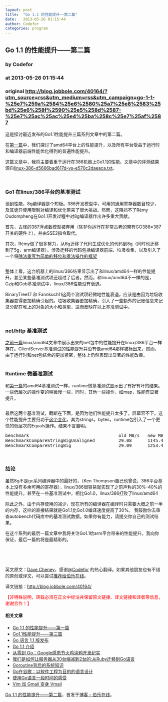 ```yaml
---
layout: post
title:  "Go 1.1 的性能提升——第二篇"
date:   2013-05-26 01:15:44
author: Codefor
categories: program
---
```


## Go 1.1 的性能提升——第二篇
### by Codefor
### at 2013-05-26 01:15:44
### original <http://blog.jobbole.com/40164/?utm_source=rss&utm_medium=rss&utm_campaign=go-1-1-%25e7%259a%2584%25e6%2580%25a7%25e8%2583%25bd%25e6%258f%2590%25e5%258d%2587-%25e7%25ac%25ac%25e4%25ba%258c%25e7%25af%2587>

<p>这是探讨最近发布的Go1.1性能提升三篇系列文章中的第二篇。</p>
<p>在<a href="http://blog.jobbole.com/39728/">第一篇</a>中，我们探讨了amd64平台上的性能提升，以及所有平台受益于运行时和编译器前端性能优化得到的普遍性能提升。</p>
<p>这篇文章中，我将主要着重于运行在386机器上Go1.1的性能。文章中的评测结果源自<a href="https://github.com/davecheney/autobench/blob/master/linux-386-d5666bad617d-vs-e570c2daeaca.txt">linux-386-d5666bad617d-vs-e570c2daeaca.txt</a>。</p>
<p> </p>
<h3>Go1 在linux/386平台的基准测试</h3>
<p>谈到性能，8g编译器是个短板。386开发模型中，可用的通用寄存器数目较少，及其诡异使用限制对编译和优化带来了很大挑战。然而，这阻挡不了Rémy Oudompheng在Go1.1开发过程中对8g编译器作出许多重大贡献。</p>
<p>首先，古怪的387浮点数模型被弃用（除非你运行在非常古老的带有GO386=387开关的硬件上），并由SSE2指令取代。</p>
<p>其次，Rémy做了很多努力，从6g迁移了代码生成优化的代码到8g（同时也迁移到了5g，arm编译器）。涉及迁移的代码包括编译器前端、垃圾收集，以及引入了一个将<a href="https://codereview.appspot.com/6819123">除法重写为简单的移位和乘法操作的框架</a></p>
<p><a href="http://cdn2.jobbole.com/2013/05/linux-386-go1.png" rel="lightbox[40164]" title="linux-386-go1"><img title="linux-386-go1" src="http://cdn2.jobbole.com/2013/05/linux-386-go1.png" alt=""></a></p>
<p>整体上看，这台机器上的linux/386结果显示出了和linux/amd64一样的性能提升，甚至某些基准测试项还超过了后者。然而，和linux/amd64不一样的是，Gzip和Gob基准测试中，linux/386性能没有衰退。</p>
<p>BinaryTree17 和 Fannkuch11这两个测试项轻微地性能衰退，应该是由因为垃圾收集器变得更加精确引起的。垃圾收集器更加精确，引入了一些额外的记账信息来记录分配在堆上的对象的大小和类型，进而反映在以上基准测试中。</p>
<p> </p>
<h3>net/http 基准测试</h3>
<p><a href="http://blog.jobbole.com/39728/">之前一篇</a>linux/amd64文章中展示出来的net包中的性能提升在linux/386平台一样存在。ClientServer基准测试的性能提升并没有像amd64那样被标出来，然而，由于运行时和net包结合的更加紧密，整体上仍然表现出显著的性能改善。</p>
<p><a href="http://cdn2.jobbole.com/2013/05/linux-386-http.png" rel="lightbox[40164]" title="linux-386-http"><img title="linux-386-http" src="http://cdn2.jobbole.com/2013/05/linux-386-http.png" alt=""></a></p>
<h3>Runtime 微基准测试</h3>
<p>和<a href="http://blog.jobbole.com/39728/">第一篇</a>的amd64基准测试一样，runtime微基准测试显示出了有好有坏的结果。一些低层次的操作变的稍微慢一些，同时，其他一些操作，如map，性能有显著提升。</p>
<p><a href="http://cdn2.jobbole.com/2013/05/linux-386-runtime.png" rel="lightbox[40164]" title="linux-386-runtime"><img title="linux-386-runtime" src="http://cdn2.jobbole.com/2013/05/linux-386-runtime.png" alt=""></a></p>
<p>最后这两个基准测试，截断在下面，是因为他们性能提升太多了，屏幕容不下。这个性能提升主要归功于<a href="https://codereview.appspot.com/8056043/">这个变化</a>，其为strings，bytes，runtime包引入了一个更快的低层次的Equals操作。结果不言自明。</p>
<pre>benchmark                                  old MB/s   new MB/s  speedup
BenchmarkCompareStringBigUnaligned         29.08      1145.48   39.39x
BenchmarkCompareStringBig                  29.09      1253.48   43.09x</pre>
<p> </p>
<h3>结论</h3>
<p>虽然8g不是gc系列编译器中的最好的，（Ken Thompson自己也曾说，386平台基本上没有多余可用的寄存器），linux/386很容易就实现了之前声称的30%-40%的性能提升。甚至在一些基准测试中，相比Go1.0，linux/386打败了linux/amd64</p>
<p>除此之外，由于内存使用的减少，现在所有的编译器在编译时只需要大概之前一半的内存，这样的直接结果就是Go1.1比Go1.0编译速度提高了30%。 我鼓励你去审查autobench代码库中的基准测试数据。如果你有能力，请提交你自己的测试结果。</p>
<p>在这个系列的最后一篇文章中我将关注Go1.1给arm平台带来的性能提升。我向你保证，最后一篇的将是最精彩的。</p>
<p> </p>
<p> </p>
<p>英文原文：<a href="http://dave.cheney.net/2013/05/25/go-11-performance-improvements-part-2" rel="home">Dave Cheney</a>，感谢<a href="http://weibo.com/codefor">@Codefor</a> 的热心翻译。如果其他朋友也有不错的原创或译文，可以尝试<a href="http://blog.jobbole.com/tougao/">推荐给伯乐在线</a>。</p>
<p>译文链接：<a href="http://blog.jobbole.com/40164/">http://blog.jobbole.com/40164/</a></p>
<p><span style="color:#ff0000">【非特殊说明，转载必须在正文中标注并保留原文链接、译文链接和译者等信息，谢谢合作！】</span></p>
<h4>相关文章</h4>
<ul>
<li><a href="http://blog.jobbole.com/39728/">Go 1.1 的性能提升——第一篇</a></li>
<li><a href="http://blog.jobbole.com/40448/">Go1.1性能提升——第三篇</a></li>
<li><a href="http://blog.jobbole.com/39567/">Go 语言 1.1 版发布</a></li>
<li><a href="http://blog.jobbole.com/37257/">Go 1.1 介绍</a></li>
<li><a href="http://blog.jobbole.com/10110/">从零到 Go：Google感恩节火鸡涂鸦开发纪实</a></li>
<li><a href="http://blog.jobbole.com/36838/">我们是如何让服务器从30台缩减到2台的:从Ruby迁移到Go语言</a></li>
<li><a href="http://blog.jobbole.com/35304/">Goroutine背后的系统知识</a></li>
<li><a href="http://blog.jobbole.com/36480/">Go在谷歌：以软件工程为目的的语言设计</a></li>
<li><a href="http://blog.jobbole.com/14386/">使用Go语言一段时间的感受</a></li>
<li><a href="http://blog.jobbole.com/31328/">Vim 加 Gmail 变身 Vmail</a></li>
</ul>
<p><a href="http://blog.jobbole.com/40164/">Go 1.1 的性能提升——第二篇</a>，首发于<a href="http://blog.jobbole.com">博客 - 伯乐在线</a>。</p>